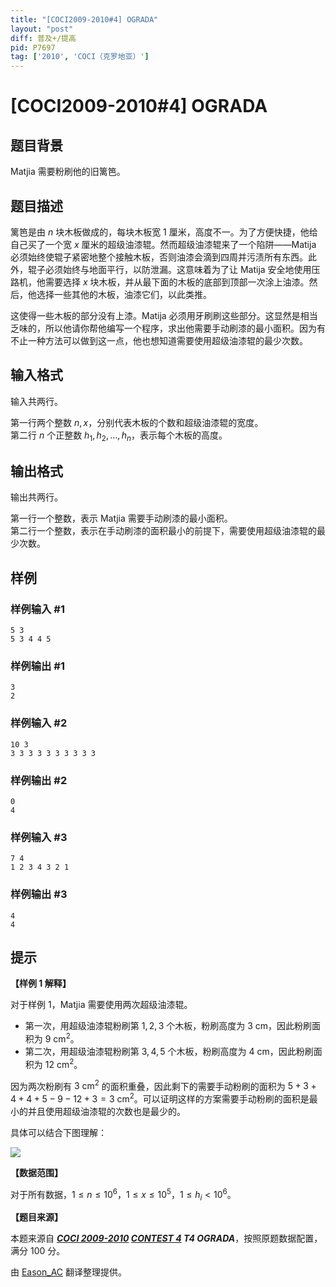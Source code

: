 ```yaml
---
title: "[COCI2009-2010#4] OGRADA"
layout: "post"
diff: 普及+/提高
pid: P7697
tag: ['2010', 'COCI（克罗地亚）']
---
```

# [COCI2009-2010#4] OGRADA
## 题目背景

Matjia 需要粉刷他的旧篱笆。
## 题目描述

篱笆是由 $n$ 块木板做成的，每块木板宽 $1$ 厘米，高度不一。为了方便快捷，他给自己买了一个宽 $x$ 厘米的超级油漆辊。然而超级油漆辊来了一个陷阱——Matija 必须始终使辊子紧密地整个接触木板，否则油漆会滴到四周并污渍所有东西。此外，辊子必须始终与地面平行，以防泄漏。这意味着为了让 Matija 安全地使用压路机，他需要选择 $x$ 块木板，并从最下面的木板的底部到顶部一次涂上油漆。然后，他选择一些其他的木板，油漆它们，以此类推。

这使得一些木板的部分没有上漆。Matija 必须用牙刷刷这些部分。这显然是相当乏味的，所以他请你帮他编写一个程序，求出他需要手动刷漆的最小面积。因为有不止一种方法可以做到这一点，他也想知道需要使用超级油漆辊的最少次数。
## 输入格式

输入共两行。

第一行两个整数 $n,x$，分别代表木板的个数和超级油漆辊的宽度。  
第二行 $n$ 个正整数 $h_1,h_2,\dots,h_n$，表示每个木板的高度。
## 输出格式

输出共两行。

第一行一个整数，表示 Matjia 需要手动刷漆的最小面积。  
第二行一个整数，表示在手动刷漆的面积最小的前提下，需要使用超级油漆辊的最少次数。
## 样例

### 样例输入 #1
```
5 3
5 3 4 4 5
```
### 样例输出 #1
```
3
2
```
### 样例输入 #2
```
10 3
3 3 3 3 3 3 3 3 3 3
```
### 样例输出 #2
```
0
4
```
### 样例输入 #3
```
7 4
1 2 3 4 3 2 1
```
### 样例输出 #3
```
4
4
```
## 提示

**【样例 1 解释】**

对于样例 $1$，Matjia 需要使用两次超级油漆辊。

- 第一次，用超级油漆辊粉刷第 $1,2,3$ 个木板，粉刷高度为 $3\text{ cm}$，因此粉刷面积为 $9\text{ cm}^2$。
- 第二次，用超级油漆辊粉刷第 $3,4,5$ 个木板，粉刷高度为 $4\text{ cm}$，因此粉刷面积为 $12\text{ cm}^2$。

因为两次粉刷有 $3\text{ cm}^2$ 的面积重叠，因此剩下的需要手动粉刷的面积为 $5+3+4+4+5-9-12+3=3\text{ cm}^2$。可以证明这样的方案需要手动粉刷的面积是最小的并且使用超级油漆辊的次数也是最少的。

具体可以结合下图理解：

![](https://cdn.luogu.com.cn/upload/image_hosting/hrjc66u8.png)

**【数据范围】**

对于所有数据，$1\leqslant n\leqslant 10^6$，$1\leqslant x\leqslant 10^5$，$1\leqslant h_i<10^6$。

**【题目来源】**

本题来源自 **_[COCI 2009-2010](https://hsin.hr/coci/archive/2009_2010/) [CONTEST 4](https://hsin.hr/coci/archive/2009_2010/contest4_tasks.pdf) T4 OGRADA_**，按照原题数据配置，满分 $100$ 分。

由 [Eason_AC](https://www.luogu.com.cn/user/112917) 翻译整理提供。
